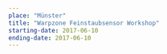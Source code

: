 ```yaml
---
place: "Münster"
title: "Warpzone Feinstaubsensor Workshop"
starting-date: 2017-06-10
ending-date: 2017-06-10
---
```

